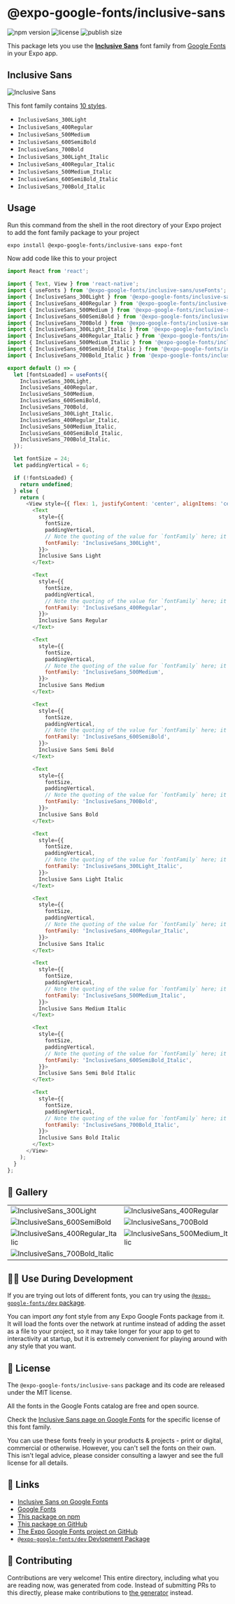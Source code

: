 # @expo-google-fonts/inclusive-sans

![npm version](https://flat.badgen.net/npm/v/@expo-google-fonts/inclusive-sans)
![license](https://flat.badgen.net/github/license/expo/google-fonts)
![publish size](https://flat.badgen.net/packagephobia/install/@expo-google-fonts/inclusive-sans)

This package lets you use the [**Inclusive Sans**](https://fonts.google.com/specimen/Inclusive+Sans) font family from [Google Fonts](https://fonts.google.com/) in your Expo app.

## Inclusive Sans

![Inclusive Sans](./font-family.png)

This font family contains [10 styles](#-gallery).

- `InclusiveSans_300Light`
- `InclusiveSans_400Regular`
- `InclusiveSans_500Medium`
- `InclusiveSans_600SemiBold`
- `InclusiveSans_700Bold`
- `InclusiveSans_300Light_Italic`
- `InclusiveSans_400Regular_Italic`
- `InclusiveSans_500Medium_Italic`
- `InclusiveSans_600SemiBold_Italic`
- `InclusiveSans_700Bold_Italic`

## Usage

Run this command from the shell in the root directory of your Expo project to add the font family package to your project
```sh
expo install @expo-google-fonts/inclusive-sans expo-font
```

Now add code like this to your project
```js
import React from 'react';

import { Text, View } from 'react-native';
import { useFonts } from '@expo-google-fonts/inclusive-sans/useFonts';
import { InclusiveSans_300Light } from '@expo-google-fonts/inclusive-sans/300Light';
import { InclusiveSans_400Regular } from '@expo-google-fonts/inclusive-sans/400Regular';
import { InclusiveSans_500Medium } from '@expo-google-fonts/inclusive-sans/500Medium';
import { InclusiveSans_600SemiBold } from '@expo-google-fonts/inclusive-sans/600SemiBold';
import { InclusiveSans_700Bold } from '@expo-google-fonts/inclusive-sans/700Bold';
import { InclusiveSans_300Light_Italic } from '@expo-google-fonts/inclusive-sans/300Light_Italic';
import { InclusiveSans_400Regular_Italic } from '@expo-google-fonts/inclusive-sans/400Regular_Italic';
import { InclusiveSans_500Medium_Italic } from '@expo-google-fonts/inclusive-sans/500Medium_Italic';
import { InclusiveSans_600SemiBold_Italic } from '@expo-google-fonts/inclusive-sans/600SemiBold_Italic';
import { InclusiveSans_700Bold_Italic } from '@expo-google-fonts/inclusive-sans/700Bold_Italic';

export default () => {
  let [fontsLoaded] = useFonts({
    InclusiveSans_300Light,
    InclusiveSans_400Regular,
    InclusiveSans_500Medium,
    InclusiveSans_600SemiBold,
    InclusiveSans_700Bold,
    InclusiveSans_300Light_Italic,
    InclusiveSans_400Regular_Italic,
    InclusiveSans_500Medium_Italic,
    InclusiveSans_600SemiBold_Italic,
    InclusiveSans_700Bold_Italic,
  });

  let fontSize = 24;
  let paddingVertical = 6;

  if (!fontsLoaded) {
    return undefined;
  } else {
    return (
      <View style={{ flex: 1, justifyContent: 'center', alignItems: 'center' }}>
        <Text
          style={{
            fontSize,
            paddingVertical,
            // Note the quoting of the value for `fontFamily` here; it expects a string!
            fontFamily: 'InclusiveSans_300Light',
          }}>
          Inclusive Sans Light
        </Text>

        <Text
          style={{
            fontSize,
            paddingVertical,
            // Note the quoting of the value for `fontFamily` here; it expects a string!
            fontFamily: 'InclusiveSans_400Regular',
          }}>
          Inclusive Sans Regular
        </Text>

        <Text
          style={{
            fontSize,
            paddingVertical,
            // Note the quoting of the value for `fontFamily` here; it expects a string!
            fontFamily: 'InclusiveSans_500Medium',
          }}>
          Inclusive Sans Medium
        </Text>

        <Text
          style={{
            fontSize,
            paddingVertical,
            // Note the quoting of the value for `fontFamily` here; it expects a string!
            fontFamily: 'InclusiveSans_600SemiBold',
          }}>
          Inclusive Sans Semi Bold
        </Text>

        <Text
          style={{
            fontSize,
            paddingVertical,
            // Note the quoting of the value for `fontFamily` here; it expects a string!
            fontFamily: 'InclusiveSans_700Bold',
          }}>
          Inclusive Sans Bold
        </Text>

        <Text
          style={{
            fontSize,
            paddingVertical,
            // Note the quoting of the value for `fontFamily` here; it expects a string!
            fontFamily: 'InclusiveSans_300Light_Italic',
          }}>
          Inclusive Sans Light Italic
        </Text>

        <Text
          style={{
            fontSize,
            paddingVertical,
            // Note the quoting of the value for `fontFamily` here; it expects a string!
            fontFamily: 'InclusiveSans_400Regular_Italic',
          }}>
          Inclusive Sans Italic
        </Text>

        <Text
          style={{
            fontSize,
            paddingVertical,
            // Note the quoting of the value for `fontFamily` here; it expects a string!
            fontFamily: 'InclusiveSans_500Medium_Italic',
          }}>
          Inclusive Sans Medium Italic
        </Text>

        <Text
          style={{
            fontSize,
            paddingVertical,
            // Note the quoting of the value for `fontFamily` here; it expects a string!
            fontFamily: 'InclusiveSans_600SemiBold_Italic',
          }}>
          Inclusive Sans Semi Bold Italic
        </Text>

        <Text
          style={{
            fontSize,
            paddingVertical,
            // Note the quoting of the value for `fontFamily` here; it expects a string!
            fontFamily: 'InclusiveSans_700Bold_Italic',
          }}>
          Inclusive Sans Bold Italic
        </Text>
      </View>
    );
  }
};

```

## 🔡 Gallery


||||
|-|-|-|
|![InclusiveSans_300Light](.//300Light/InclusiveSans_300Light.ttf.png)|![InclusiveSans_400Regular](.//400Regular/InclusiveSans_400Regular.ttf.png)|![InclusiveSans_500Medium](.//500Medium/InclusiveSans_500Medium.ttf.png)||
|![InclusiveSans_600SemiBold](.//600SemiBold/InclusiveSans_600SemiBold.ttf.png)|![InclusiveSans_700Bold](.//700Bold/InclusiveSans_700Bold.ttf.png)|![InclusiveSans_300Light_Italic](.//300Light_Italic/InclusiveSans_300Light_Italic.ttf.png)||
|![InclusiveSans_400Regular_Italic](.//400Regular_Italic/InclusiveSans_400Regular_Italic.ttf.png)|![InclusiveSans_500Medium_Italic](.//500Medium_Italic/InclusiveSans_500Medium_Italic.ttf.png)|![InclusiveSans_600SemiBold_Italic](.//600SemiBold_Italic/InclusiveSans_600SemiBold_Italic.ttf.png)||
|![InclusiveSans_700Bold_Italic](.//700Bold_Italic/InclusiveSans_700Bold_Italic.ttf.png)||||


## 👩‍💻 Use During Development

If you are trying out lots of different fonts, you can try using the [`@expo-google-fonts/dev` package](https://github.com/freeboub/google-fonts/tree/master/font-packages/dev#readme).

You can import *any* font style from any Expo Google Fonts package from it. It will load the fonts
over the network at runtime instead of adding the asset as a file to your project, so it may take longer
for your app to get to interactivity at startup, but it is extremely convenient
for playing around with any style that you want.

## 📖 License

The `@expo-google-fonts/inclusive-sans` package and its code are released under the MIT license.

All the fonts in the Google Fonts catalog are free and open source.

Check the [Inclusive Sans page on Google Fonts](https://fonts.google.com/specimen/Inclusive+Sans) for the specific license of this font family.

You can use these fonts freely in your products & projects - print or digital, commercial or otherwise. However, you can't sell the fonts on their own. This isn't legal advice, please consider consulting a lawyer and see the full license for all details.

## 🔗 Links

- [Inclusive Sans on Google Fonts](https://fonts.google.com/specimen/Inclusive+Sans)
- [Google Fonts](https://fonts.google.com/)
- [This package on npm](https://www.npmjs.com/package/@expo-google-fonts/inclusive-sans)
- [This package on GitHub](https://github.com/freeboub/google-fonts/tree/master/font-packages/inclusive-sans)
- [The Expo Google Fonts project on GitHub](https://github.com/freeboub/google-fonts)
- [`@expo-google-fonts/dev` Devlopment Package](https://github.com/freeboub/google-fonts/tree/master/font-packages/dev)

## 🤝 Contributing

Contributions are very welcome! This entire directory, including what you are reading now, was generated from code. Instead of submitting PRs to this directly, please make contributions to [the generator](https://github.com/freeboub/google-fonts/tree/master/packages/generator) instead.
